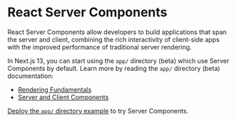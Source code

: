 # React Server Components

React Server Components allow developers to build applications that span the server and client, combining the rich interactivity of client-side apps with the improved performance of traditional server rendering.

In Next.js 13, you can start using the `app/` directory (beta) which use Server Components by default. Learn more by reading the `app/` directory (beta) documentation:

- [Rendering Fundamentals](https://beta.nextjs.org/docs/rendering/fundamentals)
- [Server and Client Components](https://beta.nextjs.org/docs/rendering/server-and-client-components)

[Deploy the `app/` directory example](https://vercel.com/templates/next.js/app-directory) to try Server Components.

